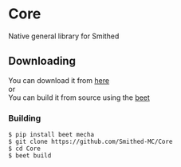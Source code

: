 # Core
Native general library for Smithed


## Downloading
You can download it from [here](https://smithed.dev/thenuclearnexus/smithed-core)<br/>
or<br/>
You can build it from source using the [beet](https://github.com/mcbeet/beet)
### Building
```
$ pip install beet mecha
$ git clone https://github.com/Smithed-MC/Core
$ cd Core
$ beet build
```

